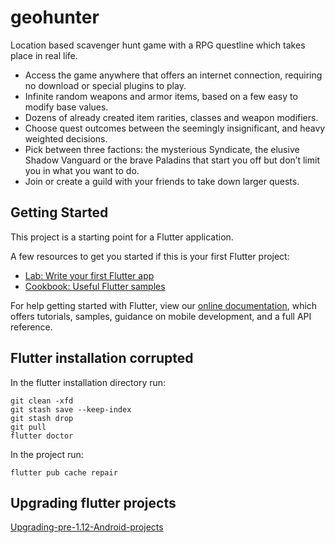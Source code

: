 # geohunter

Location based scavenger hunt game with a RPG questline which takes place in real life.

- Access the game anywhere that offers an internet connection, requiring no download or special plugins to play.
- Infinite random weapons and armor items, based on a few easy to modify base values.
- Dozens of already created item rarities, classes and weapon modifiers.
- Choose quest outcomes between the seemingly insignificant, and heavy weighted decisions.
- Pick between three factions: the mysterious Syndicate, the elusive Shadow Vanguard or the brave Paladins that start you off but don’t limit you in what you want to do.
- Join or create a guild with your friends to take down larger quests.

## Getting Started

This project is a starting point for a Flutter application.

A few resources to get you started if this is your first Flutter project:

- [Lab: Write your first Flutter app](https://flutter.dev/docs/get-started/codelab)
- [Cookbook: Useful Flutter samples](https://flutter.dev/docs/cookbook)

For help getting started with Flutter, view our
[online documentation](https://flutter.dev/docs), which offers tutorials,
samples, guidance on mobile development, and a full API reference.

## Flutter installation corrupted

In the flutter installation directory run:
```
git clean -xfd
git stash save --keep-index
git stash drop
git pull
flutter doctor
```

In the project run:
```
flutter pub cache repair
```

## Upgrading flutter projects

[Upgrading-pre-1.12-Android-projects](https://github.com/flutter/flutter/wiki/Upgrading-pre-1.12-Android-projects)